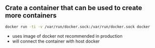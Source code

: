 ## Crate a container that can be used to create more containers
    
```sh
docker run -ti -v /var/run/docker.sock:/var/run/docker.sock docker
```
* uses image of docker not recommended in production
* will connect the container with host docker